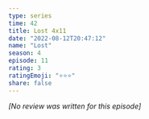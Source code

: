 ```yaml
---
type: series
time: 42
title: Lost 4x11
date: "2022-08-12T20:47:12"
name: "Lost"
season: 4
episode: 11
rating: 3
ratingEmoji: "⭐️⭐️⭐️"
share: false
---
```


_[No review was written for this episode]_
